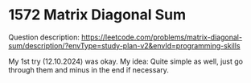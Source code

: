 # 1572 Matrix Diagonal Sum
Question description: https://leetcode.com/problems/matrix-diagonal-sum/description/?envType=study-plan-v2&envId=programming-skills

My 1st try (12.10.2024) was okay.
My idea: Quite simple as well, just go through them and minus in the end if necessary.